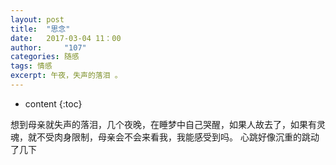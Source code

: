 ```yaml
---
layout: post
title:  "思念"
date:   2017-03-04 11：00
author:     "107"
categories: 随感
tags: 情感 
excerpt: 午夜，失声的落泪 。
---
```

* content
{:toc}

想到母亲就失声的落泪，几个夜晚，在睡梦中自己哭醒，如果人故去了，如果有灵魂，就不受肉身限制，母亲会不会来看我，我能感受到吗。
心跳好像沉重的跳动了几下


